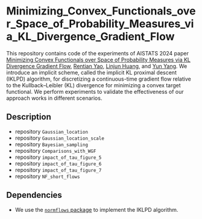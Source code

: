 # Minimizing_Convex_Functionals_over_Space_of_Probability_Measures_via_KL_Divergence_Gradient_Flow

This repository contains code of the experiments of AISTATS 2024 paper [Minimizing Convex Functionals over Space of Probability Measures via KL Divergence Gradient Flow](https://arxiv.org/abs/2311.00894), [Rentian Yao](https://sites.google.com/view/rentianyao), [Linjun Huang](https://linjun-site.netlify.app/), and [Yun Yang](https://sites.google.com/site/yunyangstat/). We introduce an implicit scheme, called the implicit KL proximal descent (IKLPD) algorithm, for discretizing a continuous-time gradient flow relative to the Kullback–Leibler (KL) divergence for minimizing a convex target functional. We perform experiments to validate the effectiveness of our approach works in different scenarios.

## Description

* repository `Gaussian_location`
* repository `Gaussian_location_scale`
* repository `Bayesian_sampling`
* repository `Comparisons_with_WGF`
* repository `impact_of_tau_figure_5`
* repository `impact_of_tau_figure_6`
* repository `impact_of_tau_figure_7`
* repository `NF_short_flows`


## Dependencies

* We use the [`normflows` package](https://github.com/VincentStimper/normalizing-flows/tree/master) to implement the IKLPD algorithm.
